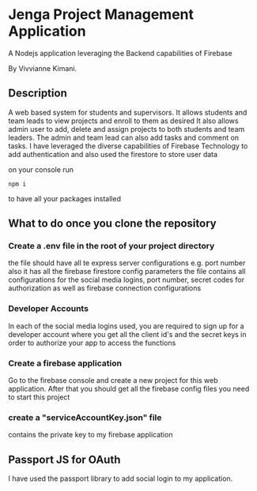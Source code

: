 # Jenga Project Management Application
A Nodejs application leveraging the Backend capabilities of Firebase

By Vivvianne Kimani.

## Description
A web based system for students and supervisors. It allows students and team leads to view projects and enroll to them as desired
It also allows admin user to add, delete and assign projects to both students and team leaders. The admin and team lead can also add tasks and comment on tasks.
I have leveraged the diverse capabilities of Firebase Technology to add authentication and also used the firestore
to store user data


on your console run
```
npm i
```
to have all your packages installed

## What to do once you clone the repository
### Create a .env file in the root of your project directory
the file should have all te express server configurations e.g. port number
also it has all the firebase firestore config parameters
the file contains all configurations for the social media logins, port number,
secret codes for authorization as well as firebase connection configurations

### Developer Accounts
In each of the social media logins used, you are required to sign up for a developer account where you get all the client id's and 
the secret keys in order to authorize your app to access the functions

### Create a firebase application
Go to the firebase console and create a new project for this web application. After that you should get all the firebase config files you need to start this project

### create a "serviceAccountKey.json" file 
contains the private key to my firebase application

## Passport JS for OAuth 
I have used the passport library to add social login to my application.
